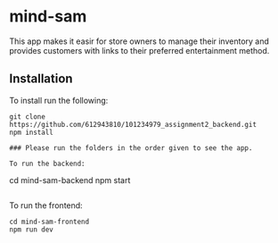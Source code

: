 # mind-sam

This app makes it easir for store owners to manage their inventory and provides customers with  links to their preferred entertainment method.
## Installation

To install run the following: 

```
git clone https://github.com/612943810/101234979_assignment2_backend.git
npm install

### Please run the folders in the order given to see the app.

To run the backend:
```
cd mind-sam-backend
npm start
```
```
To run the frontend:
```
cd mind-sam-frontend
npm run dev
```
